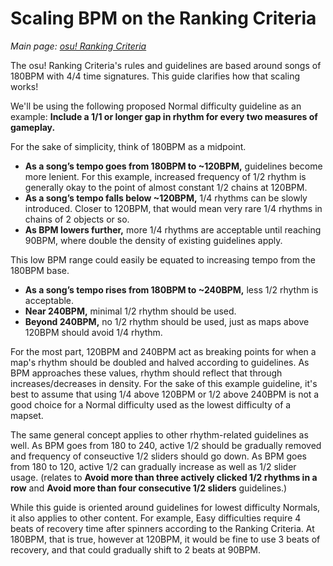 Scaling BPM on the Ranking Criteria
===================================

_Main page: [osu! Ranking Criteria](/wiki/Ranking_Criteria/osu!)_

The osu! Ranking Criteria's rules and guidelines are based around songs of 180BPM with 4/4 time signatures. This guide clarifies how that scaling works!

We'll be using the following proposed Normal difficulty guideline as an example:
**Include a 1/1 or longer gap in rhythm for every two measures of gameplay.** 

For the sake of simplicity, think of 180BPM as a midpoint. 
+ **As a song’s tempo goes from 180BPM to ~120BPM,** guidelines become more lenient. For this example, increased frequency of 1/2 rhythm is generally okay to the point of almost constant 1/2 chains at 120BPM. 
+ **As a song’s tempo falls below ~120BPM,** 1/4 rhythms can be slowly introduced. Closer to 120BPM, that would mean very rare 1/4 rhythms in chains of 2 objects or so.
+ **As BPM lowers further,** more 1/4 rhythms are acceptable until reaching 90BPM, where double the density of existing guidelines apply.

This low BPM range could easily be equated to increasing tempo from the 180BPM base. 
+ **As a song’s tempo rises from 180BPM to ~240BPM,** less 1/2 rhythm is acceptable. 
+ **Near 240BPM,** minimal 1/2 rhythm should be used. 
+ **Beyond 240BPM,** no 1/2 rhythm should be used, just as maps above 120BPM should avoid 1/4 rhythm.

For the most part, 120BPM and 240BPM act as breaking points for when a map's rhythm should be doubled and halved according to guidelines. As BPM approaches these values, rhythm should reflect that through increases/decreases in density. For the sake of this example guideline, it's best to assume that using 1/4 above 120BPM or 1/2 above 240BPM is not a good choice for a Normal difficulty used as the lowest difficulty of a mapset.


The same general concept applies to other rhythm-related guidelines as well. As BPM goes from 180 to 240, active 1/2 should be gradually removed and frequency of conseuctive 1/2 sliders should go down. As BPM goes from 180 to 120, active 1/2 can gradually increase as well as 1/2 slider usage. (relates to **Avoid more than three actively clicked 1/2 rhythms in a row** and **Avoid more than four consecutive 1/2 sliders** guidelines.)

While this guide is oriented around guidelines for lowest difficulty Normals, it also applies to other content. For example, Easy difficulties require 4 beats of recovery time after spinners according to the Ranking Criteria. At 180BPM, that is true, however at 120BPM, it would be fine to use 3 beats of recovery, and that could gradually shift to 2 beats at 90BPM. 